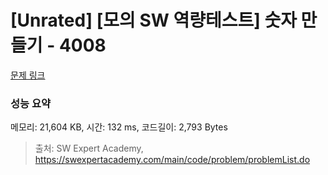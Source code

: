 # [Unrated] [모의 SW 역량테스트] 숫자 만들기 - 4008 

[문제 링크](https://swexpertacademy.com/main/code/problem/problemDetail.do?contestProbId=AWIeRZV6kBUDFAVH) 

### 성능 요약

메모리: 21,604 KB, 시간: 132 ms, 코드길이: 2,793 Bytes



> 출처: SW Expert Academy, https://swexpertacademy.com/main/code/problem/problemList.do